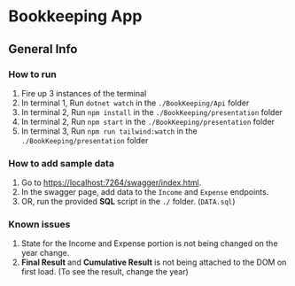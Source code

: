 # Bookkeeping App

## General Info

### How to run

1. Fire up 3 instances of the terminal
2. In terminal 1, Run `dotnet watch` in the `./BookKeeping/Api` folder
3. In terminal 2, Run `npm install` in the `./BookKeeping/presentation` folder
4. In terminal 2, Run `npm start` in the  `./BookKeeping/presentation` folder
5. In terminal 3, Run `npm run tailwind:watch` in the `./BookKeeping/presentation` folder

### How to add sample data

1. Go to <https://localhost:7264/swagger/index.html>.
2. In the swagger page, add data to the `Income` and `Expense` endpoints.
3. OR, run the provided **SQL** script in the `./` folder. (`DATA.sql`)

### Known issues

1. State for the Income and Expense portion is not being changed on the year change.
2. **Final Result** and **Cumulative Result** is not being attached to the DOM on first load. (To see the result, change the year)
